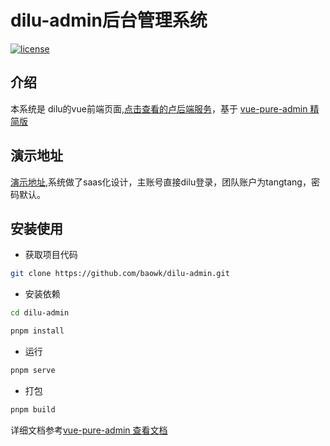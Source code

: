<h1>dilu-admin后台管理系统</h1>

[![license](https://img.shields.io/github/license/pure-admin/vue-pure-admin.svg)](LICENSE)

## 介绍

本系统是 dilu的vue前端页面,[点击查看的卢后端服务](https://github.com/baowk/dilu)，基于 [vue-pure-admin 精简版](https://github.com/pure-admin/pure-admin-thin)

## 演示地址
[演示地址](http://dilu.youwan.art/),系统做了saas化设计，主账号直接dilu登录，团队账户为tangtang，密码默认。

## 安装使用

- 获取项目代码

```bash
git clone https://github.com/baowk/dilu-admin.git
```

- 安装依赖

```bash
cd dilu-admin

pnpm install

```

- 运行

```bash
pnpm serve
```

- 打包

```bash
pnpm build
```

详细文档参考[vue-pure-admin 查看文档](https://yiming_chang.gitee.io/pure-admin-doc)
